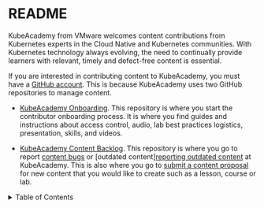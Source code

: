 # README

KubeAcademy from VMware welcomes content contributions from Kubernetes experts in the Cloud Native and Kubernetes communities. With Kubernetes technology always evolving, the need to continually provide learners with relevant, timely and defect-free content is essential.

If you are interested in contributing content to KubeAcademy, you must have a [GitHub account](https://github.com/). This is because KubeAcademy uses two GitHub repositories to manage content. 

- [KubeAcademy Onboarding](https://github.com/kube-academy/onboarding). This repository is where you start the contributor onboarding process. It is where you find guides and instructions about access control, audio, lab best practices logistics, presentation, skills, and videos.  

- [KubeAcademy Content Backlog](https://github.com/kube-academy/backlog/issues). This repository is where you go to report [content bugs](https://github.com/kube-academy/onboarding/blob/main/templates/defect.md) or [outdated content][reporting outdated content](https://github.com/kube-academy/onboarding/blob/main/templates/update-course.md) at KubeAcademy. This is also where you go to [submit a content proposal](https://github.com/kube-academy/backlog/issues) for new content that you would like to create such as a lesson, course or lab.

<!-- TABLE OF CONTENTS -->
<details>
  <summary>Table of Contents</summary>
  <ol>
    <li>
      <a href="#contributor-onboarding">Contributor Onboarding</a>
      <ul>
        <li><a href="#how to create a hello world video sample">Hello World Sample Video</a></li>
        <li><a href="#kubeacademy-powerpoint-new-course-template.md">Kube Academy New Course Template</a></l>
      </ul>
   </ol>


----
See Also:

[Contributor Onboarding](contributors-guide/contributor-onboarding)
[KubeAcademy Content Backlog](contributors-guide/contributors-backlog)
[Content Contribution Types](contributor's-guide/ways-to-contribute-content.md)


